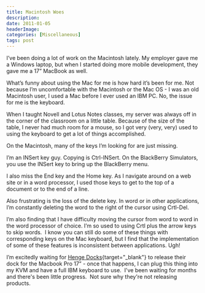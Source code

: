```yaml
---
title: Macintosh Woes
description: 
date: 2011-01-05
headerImage: 
categories: [Miscellaneous]
tags: post
---
```


I’ve been doing a lot of work on the Macintosh lately. My employer gave me a Windows laptop, but when I started doing more mobile development, they gave me a 17” MacBook as well.

What’s funny about using the Mac for me is how hard it’s been for me. Not because I’m uncomfortable with the Macintosh or the Mac OS - I was an old Macintosh user, I used a Mac before I ever used an IBM PC. No, the issue for me is the keyboard.

When I taught Novell and Lotus Notes classes, my server was always off in the corner of the classroom on a little table. Because of the size of the table, I never had much room for a mouse, so I got very (very, very) used to using the keyboard to get a lot of things accomplished.

On the Macintosh, many of the keys I’m looking for are just missing.

I’m an INSert key guy. Copying is Ctrl-INSert. On the BlackBerry Simulators, you use the INSert key to bring up the BlackBerry menu.

I also miss the End key and the Home key. As I navigate around on a web site or in a word processor, I used those keys to get to the top of a document or to the end of a line.

Also frustrating is the loss of the delete key. In word or in other applications, I’m constantly deleting the word to the right of the cursor using Crtl-Del.

I’m also finding that I have difficulty moving the cursor from word to word in the word processor of choice. I’m so used to using Crtl plus the arrow keys to skip words.  I know you can still do some of these things with corresponding keys on the Mac keyboard, but I find that the implementation of some of these features is inconsistent between applications. Ugh!

I’m excitedly waiting for [Henge Docks](https://www.hengedocks.com){target="_blank"} to release their dock for the Macbook Pro 17” - once that happens, I can plug this thing into my KVM and have a full IBM keyboard to use.  I've been waiting for months and there's been little progress.  Not sure why they're not releasing products.